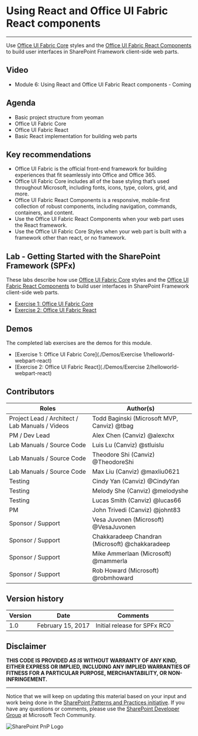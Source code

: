 # Using React and Office UI Fabric React components #

----------

Use [Office UI Fabric Core](https://github.com/OfficeDev/office-ui-fabric-core) styles and the [Office UI Fabric React Components](https://github.com/OfficeDev/office-ui-fabric-react) to build user interfaces in SharePoint Framework client-side web parts.

## Video ##
- Module 6: Using React and Office UI Fabric React components - Coming

## Agenda ##
- Basic project structure from yeoman
- Office UI Fabric Core
- Office UI Fabric React
- Basic React implementation for building web parts

## Key recommendations ##
- Office UI Fabric is the official front-end framework for building experiences that fit seamlessly into Office and Office 365.
- Office UI Fabric Core includes all of the base styling that’s used throughout Microsoft, including fonts, icons, type, colors, grid, and more.
- Office UI Fabric React Components is a responsive, mobile-first collection of robust components, including navigation, commands, containers, and content.
- Use the Office UI Fabric React Components when your web part uses the React framework.
- Use the Office UI Fabric Core Styles when your web part is built with a framework other than react, or no framework.

## Lab - Getting Started with the SharePoint Framework (SPFx) ##
These labs describe how use [Office UI Fabric Core](https://github.com/OfficeDev/office-ui-fabric-core) styles and the [Office UI Fabric React Components](https://github.com/OfficeDev/office-ui-fabric-react) to build user interfaces in SharePoint Framework client-side web parts. 

- [Exercise 1: Office UI Fabric Core](./Lab.md#exercise-1-office-ui-fabric-core)
- [Exercise 2: Office UI Fabric React](./Lab.md#exercise-2-office-ui-fabric-react)

## Demos ##
The completed lab exercises are the demos for this module. 

- [Exercise 1: Office UI Fabric Core](./Demos/Exercise 1/helloworld-webpart-react)
- [Exercise 2: Office UI Fabric React](./Demos/Exercise 2/helloworld-webpart-react)

## Contributors ##
| Roles                                    			| Author(s)                                			|
| -------------------------------------------------	| ------------------------------------------------- |
| Project Lead / Architect / Lab Manuals / Videos   | Todd Baginski (Microsoft MVP, Canviz) @tbag		|
| PM / Dev Lead                            			| Alex Chen (Canviz) @alexchx  						|
| Lab Manuals / Source Code                			| Luis Lu (Canviz) @stluislu   						|
| Lab Manuals / Source Code                			| Theodore Shi (Canviz) @TheodoreShi				|
| Lab Manuals / Source Code                			| Max Liu (Canviz) @maxliu0621 						|
| Testing                                  			| Cindy Yan (Canviz) @CindyYan     					|
| Testing                                  			| Melody She (Canviz) @melodyshe   					|
| Testing                                  			| Lucas Smith (Canviz) @lucas66   					|
| PM                                       			| John Trivedi (Canviz) @johnt83      				|
| Sponsor / Support                        			| Vesa Juvonen (Microsoft) @VesaJuvonen   			|
| Sponsor / Support                        			| Chakkaradeep Chandran (Microsoft) @chakkaradeep   |
| Sponsor / Support                        			| Mike Ammerlaan (Microsoft) @mammerla         		|
| Sponsor / Support                        			| Rob Howard (Microsoft) @robmhoward      			|

## Version history ##

| Version | Date          		| Comments                     |
| ------- | ------------------- | ---------------------------- |
| 1.0     | February 15, 2017 	| Initial release for SPFx RC0 |

## Disclaimer ##
**THIS CODE IS PROVIDED *AS IS* WITHOUT WARRANTY OF ANY KIND, EITHER EXPRESS OR IMPLIED, INCLUDING ANY IMPLIED WARRANTIES OF FITNESS FOR A PARTICULAR PURPOSE, MERCHANTABILITY, OR NON-INFRINGEMENT.**

----------

Notice that we will keep on updating this material based on your input and work being done in the [SharePoint Patterns and Practices initiative](http://aka.ms/sppnp). If you have any questions or comments, please use the [SharePoint Developer Group](http://aka.ms/sppnp-community) at Microsoft Tech Community.

![SharePoint PnP Logo](https://devofficecdn.azureedge.net/media/Default/PnP/sppnp.png)
